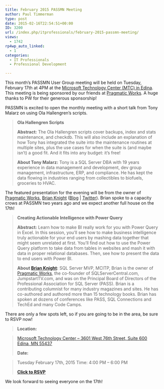 ```yaml
---
title: February 2015 PASSMN Meeting
author: Paul Timmerman
type: post
date: 2015-02-16T22:54:51+00:00
ID: 3200
url: /index.php/itprofessionals/february-2015-passmn-meeting/
views:
  - 1742
rp4wp_auto_linked:
  - 1
categories:
  - IT Professionals
  - Professional Development

---
```

This month&#8217;s PASSMN User Group meeting will be held on Tuesday, February 17th at 4PM at the <a href="http://binged.it/AcUxYj" target="_blank">Microsoft Technology Center (MTC) in Edina</a>. This meeting is being sponsored by our friends at <a href="https://pragmaticworks.com/" target="_blank">Pragmatic Works</a>. A huge thanks to PW for their generous sponsorship!

PASSMN is excited to open the monthly meeting with a short talk from Tony Malarz on using Ola Hallengren&#8217;s scripts.

> **Ola Hallengren Scripts**
> 
> **Abstract:** The Ola Hallengren scripts cover backups, index and stats maintenance, and checkdb. This will also include an explanation of how Tony has integrated the suite into the maintenance routines at multiple sites, plus the use cases for when the suite is (and maybe isn&#8217;t) a good fit. And it fits into any budget: it&#8217;s free!
> 
> **About Tony Malarz:** Tony is a SQL Server DBA with 19 years experience in data management and development, dev group management, infrastructure, ERP, and compliance. He has kept the data flowing in industries ranging from collectibles to biofuels, groceries to HVAC. 

The featured presentation for the evening will be from the owner of <a href="https://pragmaticworks.com/" target="_blank">Pragmatic Works</a>, <a href="https://www.linkedin.com/in/brianknight" target="_blank">Brian Knight</a> (<a href="http://blog.pragmaticworks.com/author/brian-knight" target="_blank">Blog</a> | <a href="https://twitter.com/brianknight" target="_blank">Twitter</a>). Brian spoke to a capacity crows at PASSMN two years ago and we expect another full house on the 17th!

> **Creating Actionable Intelligence with Power Query**
> 
> **Abstract:** Learn how to make BI really work for you with Power Query in Excel. In this session, you&#8217;ll see how to make business intelligence truly actionable for your end users by mashing data together that might seem unrelated at first. You&#8217;ll find out how to use the Power Query platform to take data from tables in websites and mash it with data in proper relational databases. Then, see how to present the data to end users with Power BI.
> 
> **About <a href="https://www.linkedin.com/in/brianknight" target="_blank">Brian Knight</a>:** SQL Server MVP, MCITP, Brian is the owner of <a href="https://pragmaticworks.com/" target="_blank">Pragmatic Works</a>, the co-founder of SQLServerCentral.com, JumpstartTV.com, and was on the Principal Board of Directors of the Professional Association for SQL Server (PASS). Brian is a contributing columnist for many industry magazines and sites. He has co-authored and authored more than 15 technology books. Brian has spoken at dozens of conferences like PASS, SQL Connections and TechEd and many Code Camps. 

There are only a few spots left, so if you are going to be in the area, be sure to RSVP now!

> **Location:**
  
> <a href="http://binged.it/AcUxYj" target="_blank">Microsoft Technology Center &#8211; 3601 West 76th Street, Suite 600 Edina, MN 55437 </a>
> 
> **Date:**
  
> Tuesday February 17th, 2015 Time: 4:00 PM &#8211; 6:00 PM 
> 
> **<a href="http://www.eventbrite.com/e/february-2015-passmn-meeting-tickets-15705186636?aff=eac2" target="_blank">Click to RSVP </a>**

We look forward to seeing everyone on the 17th!